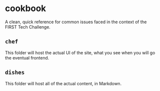 # cookbook
A clean, quick reference for common issues faced in the context of the FIRST Tech Challenge. 

## `chef`
This folder will host the actual UI of the site, what you see when you will go the eventual frontend.

## `dishes`
This folder will host all of the actual content, in Markdown.
